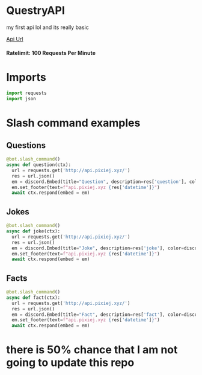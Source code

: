 # QuestryAPI
my first api lol and its really basic

[Api Url](https://api.pixiej.xyz)

<h4>Ratelimit: 100 Requests Per Minute</h4>

# Imports

```py
import requests
import json
```
# Slash command examples

<h2>Questions</h2>

```py
@bot.slash_command()
async def question(ctx):
  url = requests.get('http://api.pixiej.xyz/')
  res = url.json()
  em = discord.Embed(title="Question", description=res['question'], color=discord.Color.blurple())
  em.set_footer(text=f"api.pixiej.xyz {res['datetime']}")
  await ctx.respond(embed = em)
```

<h2>Jokes</h2>

```py
@bot.slash_command()
async def joke(ctx):
  url = requests.get('http://api.pixiej.xyz/')
  res = url.json()
  em = discord.Embed(title="Joke", description=res['joke'], color=discord.Color.blurple())
  em.set_footer(text=f"api.pixiej.xyz {res['datetime']}")
  await ctx.respond(embed = em)
```

<h2>Facts</h2>

```py
@bot.slash_command()
async def fact(ctx):
  url = requests.get('http://api.pixiej.xyz/')
  res = url.json()
  em = discord.Embed(title="Fact", description=res['fact'], color=discord.Color.blurple())
  em.set_footer(text=f"api.pixiej.xyz {res['datetime']}")
  await ctx.respond(embed = em)
```

# there is 50% chance that I am not going to update this repo
